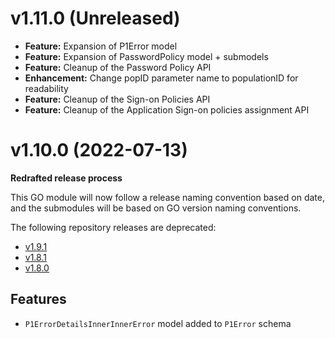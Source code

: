 # v1.11.0 (Unreleased)

* **Feature:** Expansion of P1Error model
* **Feature:** Expansion of PasswordPolicy model + submodels
* **Feature:** Cleanup of the Password Policy API
* **Enhancement:** Change popID parameter name to populationID for readability
* **Feature:** Cleanup of the Sign-on Policies API
* **Feature:** Cleanup of the Application Sign-on policies assignment API

# v1.10.0 (2022-07-13)

**Redrafted release process**

This GO module will now follow a release naming convention based on date, and the submodules will be based on GO version naming conventions.

The following repository releases are deprecated:

* [v1.9.1](https://github.com/patrickcping/pingone-go/releases/tag/v1.9.1)
* [v1.8.1](https://github.com/patrickcping/pingone-go/releases/tag/v1.8.1)
* [v1.8.0](https://github.com/patrickcping/pingone-go/releases/tag/v1.8.0)

## Features

* `P1ErrorDetailsInnerInnerError` model added to `P1Error` schema